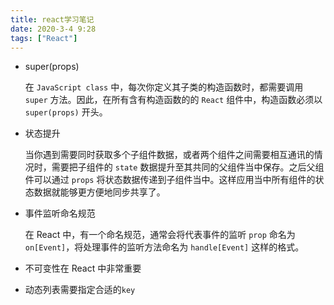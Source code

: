 ```yaml
---
title: react学习笔记
date: 2020-3-4 9:28
tags: ["React"]
---
```


<CreateTime/>
<TagLinks />

- super(props)

  在 `JavaScript class` 中，每次你定义其子类的构造函数时，都需要调用 `super` 方法。因此，在所有含有构造函数的的 `React` 组件中，构造函数必须以 `super(props)` 开头。

- 状态提升

  当你遇到需要同时获取多个子组件数据，或者两个组件之间需要相互通讯的情况时，需要把子组件的 `state` 数据提升至其共同的父组件当中保存。之后父组件可以通过 `props` 将状态数据传递到子组件当中。这样应用当中所有组件的状态数据就能够更方便地同步共享了。

- 事件监听命名规范

  在 React 中，有一个命名规范，通常会将代表事件的监听 `prop` 命名为 `on[Event]`，将处理事件的监听方法命名为 `handle[Event]` 这样的格式。

- 不可变性在 React 中非常重要

- 动态列表需要指定合适的`key`
